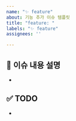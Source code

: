 ```yaml
---
name: "✨ feature"
about: 기능 추가 이슈 템플릿
title: "feature: "
labels: "✨ feature"
assignees: ''

---
```


## 📌 이슈 내용 설명
- 

## ✅ TODO
-
